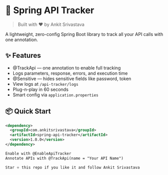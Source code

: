 # 🚀 Spring API Tracker

> Built with ❤️ by Ankit Srivastava

A lightweight, zero-config Spring Boot library to track all your API calls with one annotation.

## ✨ Features
- @TrackApi — one annotation to enable full tracking
- Logs parameters, response, errors, and execution time
- @Sensitive — hides sensitive fields like password, token
- View logs at `/api-tracker/logs`
- Plug-n-play in 60 seconds
- Smart config via `application.properties`

## 📦 Quick Start

```xml
<dependency>
  <groupId>com.ankitsrivastava</groupId>
  <artifactId>spring-api-tracker</artifactId>
  <version>1.0.0</version>
</dependency>

Enable with @EnableApiTracker
Annotate APIs with @TrackApi(name = "Your API Name")

Star ⭐ this repo if you like it and follow Ankit Srivastava